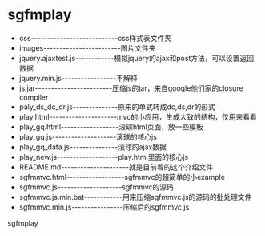sgfmplay
========
* css---------------------------css样式表文件夹
* images------------------------图片文件夹
* jquery.ajaxtest.js------------模拟jquery的ajax和post方法，可以设置返回数据
* jquery.min.js-----------------不解释
* js.jar------------------------压缩js的jar，来自google他们家的closure compiler
* paly_ds_dc_dr.js--------------原来的单式转成dc,ds,dr的形式
* play.html---------------------mvc的小应用，生成大致的结构，仅用来看看
* play_gq.html------------------滚球html页面，放一些模板
* play_gq.js--------------------滚球的核心js
* play_gq_data.js---------------滚球的ajax数据
* play_new.js-------------------play.html里面的核心js
* README.md---------------------就是目前看的这个介绍文件
* sgfmmvc.html------------------sgfmmvc的超简单的小example
* sgfmmvc.js--------------------sgfmmvc的源码
* sgfmmvc.js.min.bat------------用来压缩sgfmmvc.js的源码的批处理文件
* sgfmmvc.min.js----------------压缩后的sgfmmvc.js

sgfmplay